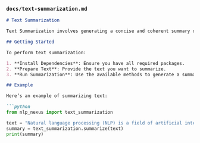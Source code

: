 
### `docs/text-summarization.md`

```markdown
# Text Summarization

Text Summarization involves generating a concise and coherent summary of a given text.

## Getting Started

To perform text summarization:

1. **Install Dependencies**: Ensure you have all required packages.
2. **Prepare Text**: Provide the text you want to summarize.
3. **Run Summarization**: Use the available methods to generate a summary.

## Example

Here’s an example of summarizing text:

```python
from nlp_nexus import text_summarization

text = "Natural language processing (NLP) is a field of artificial intelligence that enables computers to understand, interpret, and generate human language."
summary = text_summarization.summarize(text)
print(summary)